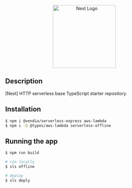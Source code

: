 <p align="center">
  <a href="http://nestjs.com/" target="blank"><img src="https://nestjs.com/img/logo-small.svg" width="200" alt="Nest Logo" /></a>
</p>

[circleci-image]: https://img.shields.io/circleci/build/github/nestjs/nest/master?token=abc123def456
[circleci-url]: https://circleci.com/gh/nestjs/nest

## Description

[Nest] HTTP serverless base TypeScript starter repository.

## Installation

```bash
$ npm i @vendia/serverless-express aws-lambda
$ npm i -D @types/aws-lambda serverless-offline
```

## Running the app

```bash
$ npm run build

# run locally
$ sls offline

# deploy
$ sls deply
```
